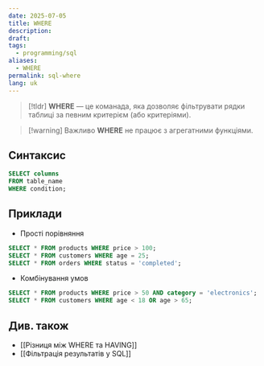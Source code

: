 ```yaml
---
date: 2025-07-05
title: WHERE
description: 
draft: 
tags:
  - programming/sql
aliases:
  - WHERE
permalink: sql-where
lang: uk
---
```


> [!tldr]
> **WHERE** — це команада, яка дозволяє фільтрувати рядки таблиці за певним критерієм (або критеріями).

> [!warning] Важливо
> **WHERE** не працює з агрегатними функціями.
## Синтаксис

```sql
SELECT columns
FROM table_name
WHERE condition;
```

## Приклади

- Прості порівняння

```sql
SELECT * FROM products WHERE price > 100;
SELECT * FROM customers WHERE age = 25;
SELECT * FROM orders WHERE status = 'completed'; 
```

- Комбінування умов 

```sql
SELECT * FROM products WHERE price > 50 AND category = 'electronics';
SELECT * FROM customers WHERE age < 18 OR age > 65;
```

## Див. також

- [[Різниця між WHERE та HAVING]]
- [[Фільтрація результатів у SQL]]